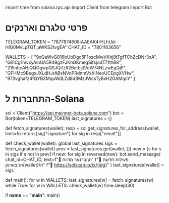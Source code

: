 import time
from solana.rpc.api import Client
from telegram import Bot

# פרטי טלגרם וארנקים
TELEGRAM_TOKEN = "7877874608:AAEAK4rHLhUd-HIG0MvLpTQT_aWKS2tvgEA"
CHAT_ID = "7801163656"

WALLETS = [
    "9xQeWvG816bUbDgc5F1ozcMwVKhj8tTgfTChZcDNr3xA",
    "681Cg1mvxyAinUA5R49gzFJKnGKmegSifsjodT71thB8",
    "215nhcAHjQQGgwpQSJQ7zR26etbjjtVdW74NLzwEgQjP",
    "GFHMc9BegxJXLdHJrABxNVoPRdnmVxXiNeoUCEpgXVHw",
    "973vghafz4fQYB3MquWdLZd8dBMzJWcsTyBxH2GAMqcY"
]

# התחברות ל-Solana
sol = Client("https://api.mainnet-beta.solana.com")
bot = Bot(token=TELEGRAM_TOKEN)
last_signatures = {}

def fetch_signatures(wallet):
    resp = sol.get_signatures_for_address(wallet, limit=5)
    return [sig["signature"] for sig in resp["result"]]

def check_wallet(wallet):
    global last_signatures
    sigs = fetch_signatures(wallet)
    prev = last_signatures.get(wallet, [])
    new = [s for s in sigs if s not in prev]
    if new:
        for sig in reversed(new):
            bot.send_message(
                chat_id=CHAT_ID,
                text=f"🤖 ברנאר מדווח:\n"
                     f"📍 פעילות חדשה בארנק:\n{wallet}\n"
                     f"🔗 https://solscan.io/tx/{sig}"
            )
    last_signatures[wallet] = sigs

def main():
    for w in WALLETS:
        last_signatures[w] = fetch_signatures(w)
    while True:
        for w in WALLETS:
            check_wallet(w)
        time.sleep(30)

if __name__ == "__main__":
    main()
